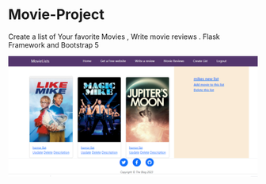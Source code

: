# Movie-Project
Create a list of Your favorite Movies , Write movie reviews . Flask Framework and Bootstrap 5 

![alt text](https://github.com/kimulu/Movie-Project/blob/master/static/images/movie-project.png?raw=true)
